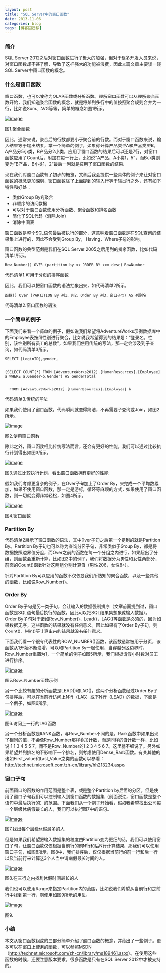```yaml
---
layout: post
title: "SQL Server中的窗口函数"
date: 2013-11-06
categories: blog
tags: [博客园迁移]
---
```


### 简介

SQL Server 2012之后对窗口函数进行了极大的加强，但对于很多开发人员来说，对窗口函数却不甚了解，导致了这样强大的功能被浪费，因此本篇文章主要谈一谈SQL Server中窗口函数的概念。

### 什么是窗口函数

窗口函数，也可以被称为OLAP函数或分析函数。理解窗口函数可以从理解聚合函数开始，我们知道聚合函数的概念，就是将某列多行中的值按照聚合规则合并为一行，比如说Sum、AVG等等，简单的概念如图1所示。

[![image](https://cdn.jsdelivr.net/gh/careyson/careyson.github.io@main/assets/images/2013-11-06-sql-server/sql-server-06195512-867b6a00175a490981df3a72a0651be0.png)](//images0.cnblogs.com/blog/35368/201311/06195512-77cf9a434a774ff2b0d7f8ac6d1e1758.png)

图1.聚合函数

因此，通常来说，聚合后的行数都要小于聚合前的行数。而对于窗口函数来说，输入结果等于输出结果，举一个简单的例子，如果你计算产品类型A和产品类型B，A产品分5小类，B产品分2小类，应用了窗口函数的结果后可以还是7行，对窗口函数应用了Count后，附加在每一行上，比如说“A产品，A小类1，5“，而B小类则变为”B产品，B小类1，2”最后一列就是应用了窗口函数的结果。

现在我们对窗口函数有了初步的概览，文章后我会提供一些具体的例子来让对窗口函数的概念更加深刻，窗口函数除了上面提到的输入行等于输出行之外，还有如下特性和好处：

  * 类似Group By的聚合 
  * 非顺序的访问数据 
  * 可以对于窗口函数使用分析函数、聚合函数和排名函数 
  * 简化了SQL代码（消除Join） 
  * 消除中间表 



窗口函数是整个SQL语句最后被执行的部分，这意味着窗口函数是在SQL查询的结果集上进行的，因此不会受到Group By， Having，Where子句的影响。

窗口函数的典型范例是我们在SQL Server 2005之后用到的排序函数，比如代码清单1所示。
    
    
    Row_Number() OVER (partition by xx ORDER BY xxx desc) RowNumber

代码清单1.可用于分页的排序函数

因此，我们可以把窗口函数的语法抽象出来，如代码清单2所示。
    
    
    函数() Over (PARTITION By 列1，列2，Order By 列3，窗口子句) AS 列别名

代码清单2.窗口函数的语法 

### 一个简单的例子

下面我们来看一个简单的例子，假如说我们希望将AdventureWorks示例数据库中的Employee表按照性别进行聚合，比如说我希望得到的结果是：“登录名，性别，该性别所有员工的总数”，如果我们使用传统的写法，那一定会涉及到子查询，如代码清单3所示。
    
    
    SELECT [LoginID],gender,
    
    
    (SELECT COUNT(*) FROM [AdventureWorks2012].[HumanResources].[Employee] a WHERE a.Gender=b.Gender) AS GenderTotal
    
    
      FROM [AdventureWorks2012].[HumanResources].[Employee] b

代码清单3.传统的写法

如果我们使用了窗口函数，代码瞬间就变得简洁，不再需要子查询或Join，如图2所示。

[![image](https://cdn.jsdelivr.net/gh/careyson/careyson.github.io@main/assets/images/2013-11-06-sql-server/sql-server-06195513-d12ed40bc44244bbaa279d97246adedb.png)](//images0.cnblogs.com/blog/35368/201311/06195512-b830fe0bce434a5cbe6855c92a65b2b5.png)

图2.使用窗口函数

除此之外，窗口函数相比传统写法而言，还会有更好的性能，我们可以通过比较执行计划得出如图3所示。

[![image](https://cdn.jsdelivr.net/gh/careyson/careyson.github.io@main/assets/images/2013-11-06-sql-server/sql-server-06195516-59cbf339495c4731b3a28fb6da65feca.png)](//images0.cnblogs.com/blog/35368/201311/06195514-916be7e6805540108a755e674750f08c.png)

图3.通过比较执行计划，看出窗口函数拥有更好的性能

假如我们考虑更复杂的例子，在Over子句加上了Order By，来完成一个平均数累加，如果不使用窗口函数，那一定是游标，循环等麻烦的方式，如果使用了窗口函数，则一切就变得非常轻松，如图4所示。

[![image](https://cdn.jsdelivr.net/gh/careyson/careyson.github.io@main/assets/images/2013-11-06-sql-server/sql-server-06195518-0ce7e81ff7e240b39e1e5bf2ca3a30fe.png)](//images0.cnblogs.com/blog/35368/201311/06195517-9bda087e136f435a97669e197431d5fc.png)

图4.窗口函数

### Partition By

代码清单2展示了窗口函数的语法，其中Over子句之后第一个提到的就是Partition By。Partition By子句也可以称为查询分区子句，非常类似于Group By，都是将数据按照边界值分组，而Over之前的函数在每一个分组之内进行，如果超出了分组，则函数会重新计算，比如图2中的例子，我们将数据分为男性和女性两部分，前面的Count\(\)函数针对这两组分别计算值（男性206，女性84）。

针对Partition By可以应用的函数不仅仅是我们所熟知的聚合函数，以及一些其他的函数，比如说Row\_Number\(\)。

### Order By

Order By子句是另一类子句，会让输入的数据强制排序（文章前面提到过，窗口函数是SQL语句最后执行的函数，因此可以把SQL结果集想象成输入数据）。Order By子句对于诸如Row\_Number\(\)，Lead\(\)，LAG\(\)等函数是必须的，因为如果数据无序，这些函数的结果就没有任何意义。因此如果有了Order By子句，则Count\(\)，Min\(\)等计算出来的结果就没有任何意义。

下面我们看一个很有代表性的ROW\_NUMBER\(\)函数，该函数通常被用于分页，该函数从1开始不断递增，可以和Partition By一起使用，当穿越分区边界时，Row\_Number重置为1，一个简单的例子如图5所示，我们根据请假小时数对员工进行排序。

[![image](https://cdn.jsdelivr.net/gh/careyson/careyson.github.io@main/assets/images/2013-11-06-sql-server/sql-server-06195519-463668af0f0a498eaca9575f12534e7d.png)](//images0.cnblogs.com/blog/35368/201311/06195518-261ee1aa72434cfca873dd19008083c3.png)

图5.Row\_Number函数示例

另一个比较有趣的分析函数是LEAD\(\)和LAG\(\)，这两个分析函数经过Order By子句排序后，可以在当前行访问上N行（LAG）或下N行（LEAD）的数据，下面是一个例子，如图6所示。

[![image](https://cdn.jsdelivr.net/gh/careyson/careyson.github.io@main/assets/images/2013-11-06-sql-server/sql-server-06195520-e2c7a213efd449fd8879d410541a3e39.png)](//images0.cnblogs.com/blog/35368/201311/06195519-412dcb45d8cb467fb5b548f3c49209bd.png)

图6.访问上一行的LAG函数

另一个分析函数是RANK函数，与Row\_Number不同的是，Rank函数中如果出现了相同的值，不会像Row\_Number那样叠加计数，而是同样的值计数一样，比如说 1 1 3 4 5 5 7，而不是Row\_Number的1 2 3 4 5 6 7。这里就不细说了。另外如果希望并列排名的不影响下一个排名，则考虑使用Dense\_Rank函数。有关其他的诸如First\_value和Last\_Value之类的函数可以参看：<http://technet.microsoft.com/zh-cn/library/hh213234.aspx>。

### 窗口子句

前面窗口的函数的作用范围是整个表，或是整个Partition by后面的分区。但是使用了窗口子句我们可以控制输入到窗口函数的数据集（前面说过，窗口函数是整个语句中最后执行的）的范围。下面我们从一个例子开始看，假如我希望找出公司每一个层级休病假最长的人，我们可以执行图7中的语句。

[![image](https://cdn.jsdelivr.net/gh/careyson/careyson.github.io@main/assets/images/2013-11-06-sql-server/sql-server-06195521-18d93d691dab46e3b13991a3c19f5723.png)](//images0.cnblogs.com/blog/35368/201311/06195520-5eed4945cfce445e8460a9fa0055038d.png)

图7.找出每个层级休假最多的人

但是如果我们希望把输入数据集的粒度由Partition变为更细的话，我们可以使用窗口子句，让窗口函数仅仅根据当前行的前N行和后N行计算结果，那我们可以使用窗口子句，如图8所示，图8中，我们排序后，仅仅根据当前行的前一行和后一行以及当前行来计算这3个人当中请病假最长时间的人。

[![image](https://cdn.jsdelivr.net/gh/careyson/careyson.github.io@main/assets/images/2013-11-06-sql-server/sql-server-06195522-289041b378d74f43abccf51492fca968.png)](//images0.cnblogs.com/blog/35368/201311/06195521-0fbd8bba42d14f90ac5b60f1a5656179.png)

图8.在三行之内找到休假时间最长的人

我们也可以使用Range来指定Partition内的范围，比如说我们希望从当前行和之前行中找到第一行，则使用如图9所示的用法。

[![image](https://cdn.jsdelivr.net/gh/careyson/careyson.github.io@main/assets/images/2013-11-06-sql-server/sql-server-06195523-e5087b71253b4728bcbdb0881f82a5dc.png)](//images0.cnblogs.com/blog/35368/201311/06195522-d960a0a0e5c14dfba2c8d08e7fb38af8.png)

图9.

### 小结

本文从窗口函数组成的三部分简单介绍了窗口函数的概念，并给出了一些例子。更多可以在窗口上使用的函数，可以参照MSDN（<http://technet.microsoft.com/zh-cn/library/ms189461.aspx>）。在使用这些函数的时候，还要注意版本要求，很多函数是只有在SQL Server 2012中才被支持的。
